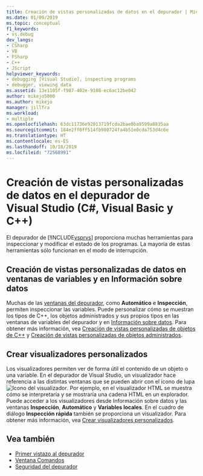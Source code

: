 ```yaml
---
title: Creación de vistas personalizadas de datos en el depurador | Microsoft Docs
ms.date: 01/09/2019
ms.topic: conceptual
f1_keywords:
- vs.debug
dev_langs:
- CSharp
- VB
- FSharp
- C++
- JScript
helpviewer_keywords:
- debugging [Visual Studio], inspecting programs
- debugger, viewing data
ms.assetid: 13e1105f-f987-402e-9108-ec6ac12be042
author: mikejo5000
ms.author: mikejo
manager: jillfra
ms.workload:
- multiple
ms.openlocfilehash: 63dc11736e92013719fcda2bae0ba9599a8835aa
ms.sourcegitcommit: 184e2ff0ff514fb980724fa4b51e0cda753d4c6e
ms.translationtype: HT
ms.contentlocale: es-ES
ms.lasthandoff: 10/18/2019
ms.locfileid: "72568991"
---
```

# <a name="create-custom-views-of-data-in-the-visual-studio-debugger-c-visual-basic-c"></a>Creación de vistas personalizadas de datos en el depurador de Visual Studio (C#, Visual Basic y C++)

El depurador de [!INCLUDE[vsprvs](../code-quality/includes/vsprvs_md.md)] proporciona muchas herramientas para inspeccionar y modificar el estado de los programas. La mayoría de estas herramientas sólo funcionan en el modo de interrupción.

## <a name="create-custom-views-of-data-in-variable-windows-and-datatips"></a>Creación de vistas personalizadas de datos en ventanas de variables y en Información sobre datos

 Muchas de las [ventanas del depurador](../debugger/debugger-windows.md), como **Automático** e **Inspección**, permiten inspeccionar las variables. Puede personalizar cómo se muestran los tipos de C++, los objetos administrados y sus propios tipos en las ventanas de variables del depurador y en [Información sobre datos](../debugger/view-data-values-in-data-tips-in-the-code-editor.md). Para obtener más información, vea [Creación de vistas personalizadas de objetos de C++](../debugger/create-custom-views-of-native-objects.md) y [Creación de vistas personalizadas de objetos administrados](../debugger/create-custom-views-of-managed-objects.md).

## <a name="create-custom-visualizers"></a>Crear visualizadores personalizados

 Los visualizadores permiten ver de forma útil el contenido de un objeto o una variable. En el depurador de Visual Studio, un visualizador hace referencia a las distintas ventanas que se pueden abrir con el icono de lupa ![Icono del visualizador](../debugger/media/dbg-tips-visualizer-icon.png "Icono del visualizador"). Por ejemplo, en el visualizador HTML se muestra cómo se interpretaría y se mostraría una cadena HTML en un explorador. Puede acceder a los visualizadores desde Información sobre datos y las ventanas **Inspección**, **Automático** y **Variables locales**. En el cuadro de diálogo **Inspección rápida** también se proporciona un visualizador. Para obtener más información, vea [Crear visualizadores personalizados](../debugger/create-custom-visualizers-of-data.md).

## <a name="see-also"></a>Vea también

- [Primer vistazo al depurador](../debugger/debugger-feature-tour.md)
- [Ventana Comandos](../ide/reference/command-window.md)
- [Seguridad del depurador](../debugger/debugger-security.md)
